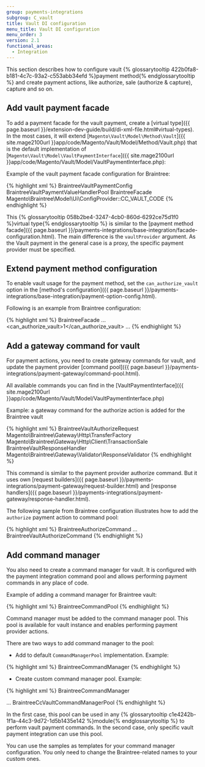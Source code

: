 ```yaml
---
group: payments-integrations
subgroup: C_vault
title: Vault DI configuration
menu_title: Vault DI configuration
menu_order: 3
version: 2.1
functional_areas:
  - Integration
---
```


This section describes how to configure vault {% glossarytooltip 422b0fa8-b181-4c7c-93a2-c553abb34efd %}payment method{% endglossarytooltip %} and create payment actions, like authorize, sale (authorize & capture), capture and so on.

## Add vault payment facade

To add a payment facade for the vault payment, create a [virtual type]({{ page.baseurl }}/extension-dev-guide/build/di-xml-file.html#virtual-types). In the most cases, it will extend [`Magento\Vault\Model\Method\Vault`]({{ site.mage2100url }}app/code/Magento/Vault/Model/Method/Vault.php) that is the default implementation of [`Magento\Vault\Model\VaultPaymentInterface`]({{ site.mage2100url }}app/code/Magento/Vault/Model/VaultPaymentInterface.php):

Example of the vault payment facade configuration for Braintree:

{% highlight xml %}
<virtualType name="BraintreeCreditCardVaultFacade" type="Magento\Vault\Model\Method\Vault">
    <arguments>
        <argument name="config" xsi:type="object">BraintreeVaultPaymentConfig</argument>
        <argument name="valueHandlerPool" xsi:type="object">BraintreeVaultPaymentValueHandlerPool</argument>
        <argument name="vaultProvider" xsi:type="object">BraintreeFacade</argument>
        <argument name="code" xsi:type="const">Magento\Braintree\Model\Ui\ConfigProvider::CC_VAULT_CODE</argument>
    </arguments>
</virtualType>
{% endhighlight %}

This {% glossarytooltip 058b2be4-3247-4cb0-860d-6292ce75d1f0 %}virtual type{% endglossarytooltip %} is similar to the [payment method facade]({{ page.baseurl }}/payments-integrations/base-integration/facade-configuration.html). The main difference is the `vaultProvider` argument. As the Vault payment in the general case is a proxy, the specific payment provider must be specified.

## Extend payment method configuration

To enable vault usage for the payment method, set the `can_authorize_vault` option in the [method's configuration]({{ page.baseurl }}/payments-integrations/base-integration/payment-option-config.html). 

Following is an example from Braintree configuration:

{% highlight xml %}
<payment>
    <braintree>
        <model>BraintreeFacade</model>
        <title>Credit Card (Braintree)</title>
        ...
        <can_authorize_vault>1</can_authorize_vault>
        ...
    </braintree>
</payment>
{% endhighlight %}

## Add a gateway command for vault

For payment actions, you need to create gateway commands for vault, and update the payment provider [command pool]({{ page.baseurl }}/payments-integrations/payment-gateway/command-pool.html). 

All available commands you can find in the [VaultPaymentInterface]({{ site.mage2100url }}app/code/Magento/Vault/Model/VaultPaymentInterface.php)

Example: a gateway command for the authorize action is added for the Braintree vault 

{% highlight xml %}
<virtualType name="BraintreeVaultAuthorizeCommand" type="Magento\Payment\Gateway\Command\GatewayCommand">
    <arguments>
        <argument name="requestBuilder" xsi:type="object">BraintreeVaultAuthorizeRequest</argument>
        <argument name="transferFactory" xsi:type="object">Magento\Braintree\Gateway\Http\TransferFactory</argument>
        <argument name="client" xsi:type="object">Magento\Braintree\Gateway\Http\Client\TransactionSale</argument>
        <argument name="handler" xsi:type="object">BraintreeVaultResponseHandler</argument>
        <argument name="validator" xsi:type="object">Magento\Braintree\Gateway\Validator\ResponseValidator</argument>
    </arguments>
</virtualType>
{% endhighlight %}


This command is similar to the payment provider authorize command. But it uses own [request builders]({{ page.baseurl }}/payments-integrations/payment-gateway/request-builder.html) and [response handlers]({{ page.baseurl }}/payments-integrations/payment-gateway/response-handler.html).

The following sample from Braintree configuration illustrates how to add the `authorize` payment action to command pool:

{% highlight xml %}
<virtualType name="BraintreeCommandPool" type="Magento\Payment\Gateway\Command\CommandPool">
    <arguments>
        <argument name="commands" xsi:type="array">
            <item name="authorize" xsi:type="string">BraintreeAuthorizeCommand</item>
            ...
            <item name="vault_authorize" xsi:type="string">BraintreeVaultAuthorizeCommand</item>
        </argument>
    </arguments>
</virtualType>
{% endhighlight %}

## Add command manager

You also need to create a command manager for vault. It is configured with the payment integration command pool and allows performing payment commands in any place of code. 

Example of adding a command manager for Braintree vault:
 
{% highlight xml %}
<virtualType name="BraintreeCommandManager" type="Magento\Payment\Gateway\Command\CommandManager">
    <arguments>
        <argument name="commandPool" xsi:type="object">BraintreeCommandPool</argument>
    </arguments>
</virtualType>
{% endhighlight %}


Command manager must be added to the command manager pool. This pool is available for vault instance and enables performing payment provider actions.

There are two ways to add command manager to the pool: 

* Add to default `CommandManagerPool` implementation. Example:

{% highlight xml %}
<type name="Magento\Payment\Gateway\Command\CommandManagerPool">
    <arguments>
        <argument name="executors" xsi:type="array">
            <item name="braintree" xsi:type="string">BraintreeCommandManager</item>
        </argument>
    </arguments>
</type>
{% endhighlight %}

* Create custom command manager pool. Example:

{% highlight xml %}
<virtualType name="BraintreeCcVaultCommandManagerPool" type="Magento\Payment\Gateway\Command\CommandManagerPool">
    <arguments>
        <argument name="executors" xsi:type="array">
            <item name="braintree" xsi:type="string">BraintreeCommandManager</item>
        </argument>
    </arguments>
</virtualType>

<virtualType name="BraintreeCreditCardVaultFacade" type="Magento\Vault\Model\Method\Vault">
    <arguments>
        ...        
        <argument name="commandManagerPool" xsi:type="object">BraintreeCcVaultCommandManagerPool</argument>
    </arguments>
</virtualType>
{% endhighlight %}

In the first case, this pool can be used in any {% glossarytooltip c1e4242b-1f1a-44c3-9d72-1d5b1435e142 %}module{% endglossarytooltip %} to perform vault payment commands. In the second case, only specific vault payment integration can use this pool. 

You can use the samples as templates for your command manager configuration. You only need to change the Braintree-related names to your custom ones.
